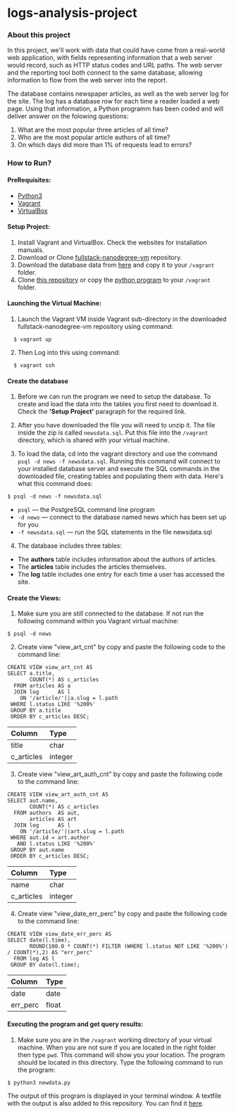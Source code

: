 
# **logs-analysis-project**
### **About this project**
In this project, we'll work with data that could have come from a real-world web application, with fields representing information that a web server would record, such as HTTP status codes and URL paths. The web server and the reporting tool both connect to the same database, allowing information to flow from the web server into the report.

The database contains newspaper articles, as well as the web server log for the site. The log has a database row for each time a reader loaded a web page. Using that information, a Python programm has been coded and will deliver answer on the folowing questions:

1. What are the most popular three articles of all time?
2. Who are the most popular article authors of all time?
3. On which days did more than 1% of requests lead to errors?

### **How to Run?**
#### PreRequisites:
  * [Python3](https://www.python.org/)
  * [Vagrant](https://www.vagrantup.com/)
  * [VirtualBox](https://www.virtualbox.org/)

#### Setup Project:
  1. Install Vagrant and VirtualBox. Check the websites for installation manuals.
  2. Download or Clone [fullstack-nanodegree-vm](https://github.com/udacity/fullstack-nanodegree-vm) repository.
  3. Download the database data from [here](https://d17h27t6h515a5.cloudfront.net/topher/2016/August/57b5f748_newsdata/newsdata.zip) and copy it to your `/vagrant` folder.
  4. Clone [this repository](https://github.com/mvuijk/logs-analysis-project.git) or copy the [python program](newsdata.py) to your `/vagrant` folder.
  
#### Launching the Virtual Machine:
  1. Launch the Vagrant VM inside Vagrant sub-directory in the downloaded fullstack-nanodegree-vm repository using command:
  
  ```
    $ vagrant up
  ```
  2. Then Log into this using command:
  ```
    $ vagrant ssh
  ```

#### Create the database

1. Before we can run the program we need to setup the database. To create and load the data into the tables you first need to download it. Check the **'Setup Project'** paragraph for the required link.

2. After you have downloaded the file you will need to unzip it. The file inside the zip is called `newsdata.sql`. Put this file into the `/vagrant` directory, which is shared with your virtual machine.

3. To load the data, cd into the vagrant directory and use the command `psql -d news -f newsdata.sql`. Running this command will connect to your installed database server and execute the SQL commands in the downloaded file, creating tables and populating them with data. Here's what this command does:
```
$ psql -d news -f newsdata.sql
```

  - `psql` — the PostgreSQL command line program
  - `-d news` — connect to the database named news which has been set up for you
  - `-f newsdata.sql` — run the SQL statements in the file newsdata.sql

4. The database includes three tables:

- The **authors** table includes information about the authors of articles.
- The **articles** table includes the articles themselves.
- The **log** table includes one entry for each time a user has accessed the site.

#### Create the Views:

1. Make sure you are still connected to the database. If not run the following command within you Vagrant virtual machine:
```
$ psql -d news
```

2. Create view "view_art_cnt" by copy and paste the following code to the command line:
```
CREATE VIEW view_art_cnt AS
SELECT a.title, 
       COUNT(*) AS c_articles
  FROM articles AS a
  JOIN log      AS l
    ON '/article/'||a.slug = l.path
 WHERE l.status LIKE '%200%'
 GROUP BY a.title
 ORDER BY c_articles DESC;
```
| Column     | Type     |
| :-------   | :------- |
| title      | char     |
| c_articles | integer  |

3. Create view "view_art_auth_cnt" by copy and paste the following code to the command line:
```
CREATE VIEW view_art_auth_cnt AS
SELECT aut.name, 
       COUNT(*) AS c_articles
  FROM authors  AS aut,
       articles AS art
  JOIN log      AS l
    ON '/article/'||art.slug = l.path
 WHERE aut.id = art.author
   AND l.status LIKE '%200%'
 GROUP BY aut.name
 ORDER BY c_articles DESC;
```
| Column     | Type     |
| :--------- | :------- |
| name       | char     |
| c_articles | integer  |

4. Create view "view_date_err_perc" by copy and paste the following code to the command line:
```
CREATE VIEW view_date_err_perc AS 
SELECT date(l.time),
       ROUND(100.0 * COUNT(*) FILTER (WHERE l.status NOT LIKE '%200%') / COUNT(*),2) AS "err_perc"
  FROM log AS l
 GROUP BY date(l.time);
```
| Column   | Type     |
| :------- | :------- |
| date     | date     |
| err_perc | float    |

#### Executing the program and get query results:
1.  Make sure you are in the `/vagrant` working directory of your virtual machine. When you are not sure if you are located in the right folder then type `pwd`. This command will show you your location. The program should be located in this directory. Type the following command to run the program:

`$ python3 newdata.py`

The output of this program is displayed in your terminal window. A textfile with the output is also added to this repository. You can find it [here](output.txt).